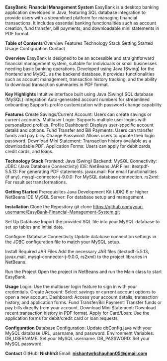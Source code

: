 **EasyBank: Financial Management System**
EasyBank is a desktop banking application developed in Java, featuring SQL database integration to provide users with a streamlined platform for managing financial transactions. It includes essential banking functionalities such as account creation, fund transfer, bill payments, and downloadable mini statements in PDF format.

**Table of Contents**
Overview
Features
Technology Stack
Getting Started
Usage
Configuration
Contact


**Overview**
EasyBank is designed to be an accessible and straightforward financial management system, suitable for individuals or small businesses needing basic banking operations. Developed using Java (Swing) for the frontend and MySQL as the backend database, it provides functionalities such as account management, transaction history tracking, and the ability to download transaction summaries in PDF format.

**Key Highlights**
Intuitive interface built using Java (Swing)
SQL database (MySQL) integration
Auto-generated account numbers for streamlined onboarding
Supports profile customization with password change capability

**Features**
Create Savings/Current Account: Users can create savings or current accounts.
Multiuser Login: Supports multiple user logins with personalized profiles.
Profile Dashboard: Displays user-specific account details and options.
Fund Transfer and Bill Payments: Users can transfer funds and pay bills.
Change Password: Allows users to update their login password.
Download Mini Statement: Transaction history available as a downloadable PDF.
Application Forms: Users can apply for debit cards, credit cards, and loans.

**Technology Stack**
Frontend: Java (Swing)
Backend: MySQL
Connectivity: JDBC (Java Database Connectivity)
IDE: NetBeans
JAR Files:
itextpdf-5.5.13: For generating PDF statements.
javax.mail: For email functionalities (if any).
mysql-connector-j-9.0.0: For MySQL database connection.
rs2xml: For result set transformations.

**Getting Started**
Prerequisites
Java Development Kit (JDK) 8 or higher
NetBeans IDE
MySQL Server: For database setup and management.

**Installation**
Clone the Repository
git clone https://github.com/your-username/EasyBank-Financial-Management-System.git

Set Up Database
Import the provided SQL file into your MySQL database to set up tables and initial data.

Configure Database Connectivity
Update database connection settings in the JDBC configuration file to match your MySQL setup.

Install Required JAR Files
Add the necessary JAR files (itextpdf-5.5.13, javax.mail, mysql-connector-j-9.0.0, rs2xml) to the project libraries in NetBeans.

Run the Project
Open the project in NetBeans and run the Main class to start EasyBank.

**Usage**
Login: Use the multiuser login feature to sign in with your credentials.
Create Account: Select savings or current account options to open a new account.
Dashboard: Access your account details, transaction history, and application forms.
Fund Transfer/Bill Payment: Transfer funds or pay bills directly from your account.
Download Mini Statement: Download recent transaction history in PDF format.
Apply for Card/Loan: Use the application forms for debit/credit card or loan requests.

**Configuration**
Database Configuration: Update dbConfig.java with your MySQL database URL, username, and password.
Environment Variables:
DB_USERNAME: Set your MySQL username.
DB_PASSWORD: Set your MySQL password.

**Contact**
GitHub: **Nishhh3**
Email: **nishantwrkchauhan05@gmail.com**
